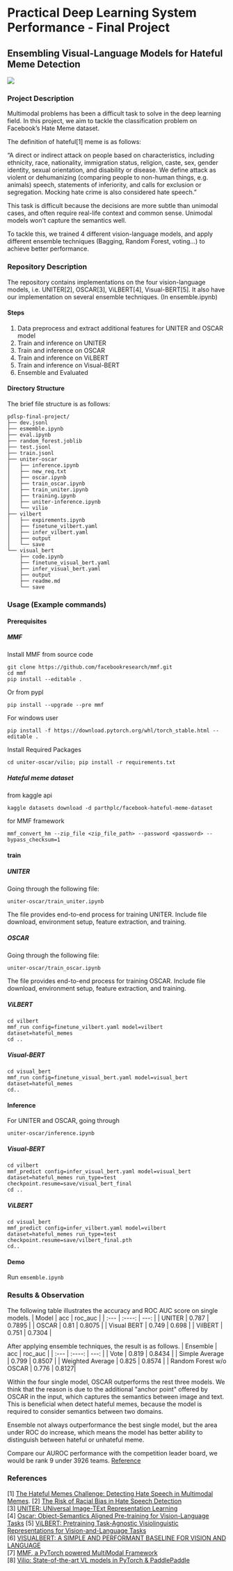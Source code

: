 # Practical Deep Learning System Performance - Final Project
## Ensembling Visual-Language Models for Hateful Meme Detection



![](https://i.imgur.com/xMbCbqS.png)

### Project Description

Multimodal problems has been a difficult task to solve in the deep learning field. In this project, we aim to tackle the classification problem on Facebook’s Hate Meme dataset.

The definition of hateful[1] meme is as follows:

“A direct or indirect attack on people based on characteristics, including ethnicity, race, nationality, immigration status, religion, caste, sex, gender identity, sexual orientation, and disability or disease. We define attack as violent or dehumanizing (comparing people to non-human things, e.g. animals) speech, statements of inferiority, and calls for exclusion or segregation. Mocking hate crime is also considered hate speech.”

This task is difficult because the decisions are more subtle than unimodal cases, and often require real-life context and common sense. Unimodal models won't capture the semantics well.

To tackle this, we trained 4 different vision-language models, and apply different ensemble techniques (Bagging, Random Forest, voting…) to achieve better performance.


### Repository Description

The repository contains implementations on the four vision-language models, i.e. UNITER[2], OSCAR[3], ViLBERT[4], Visual-BERT[5]. It also have our implementation on several ensemble techniques. (In ensemble.ipynb)

#### Steps
1. Data preprocess and extract additional features for UNITER and OSCAR model
2. Train and inference on UNITER
3. Train and inference on OSCAR
4. Train and inference on ViLBERT
5. Train and inference on Visual-BERT
6. Ensemble and Evaluated


#### Directory Structure
The brief file structure is as follows:
```
pdlsp-final-project/
├── dev.jsonl
├── esmemble.ipynb
├── eval.ipynb
├── random_forest.joblib
├── test.jsonl
├── train.jsonl
├── uniter-oscar
│   ├── inference.ipynb
│   ├── new_req.txt
│   ├── oscar.ipynb
│   ├── train_oscar.ipynb
│   ├── train_uniter.ipynb
│   ├── training.ipynb
│   ├── uniter-inference.ipynb
│   └── vilio
├── vilbert
│   ├── expirements.ipynb
│   ├── finetune_vilbert.yaml
│   ├── infer_vilbert.yaml
│   ├── output
│   └── save
└── visual_bert
    ├── code.ipynb
    ├── finetune_visual_bert.yaml
    ├── infer_visual_bert.yaml
    ├── output
    ├── readme.md
    └── save
```


### Usage (Example commands)

#### Prerequisites


##### MMF
Install MMF from source code
```
git clone https://github.com/facebookresearch/mmf.git
cd mmf
pip install --editable .
```

Or from pypl
```
pip install --upgrade --pre mmf
```

For windows user
```
pip install -f https://download.pytorch.org/whl/torch_stable.html --editable .
```

Install Required Packages
```
cd uniter-oscar/vilio; pip install -r requirements.txt
```

##### Hateful meme dataset

from kaggle api
```
kaggle datasets download -d parthplc/facebook-hateful-meme-dataset
```

for MMF framework
```
mmf_convert_hm --zip_file <zip_file_path> --password <password> --bypass_checksum=1
```


#### train

##### UNITER
Going through the following file:
```
uniter-oscar/train_uniter.ipynb
```
The file provides end-to-end process for training UNITER. Include file download, environment setup,  feature extraction, and training.

##### OSCAR
Going through the following file:
```
uniter-oscar/train_oscar.ipynb
```
The file provides end-to-end process for training OSCAR. Include file download, environment setup,  feature extraction, and training.



##### ViLBERT
```
cd vilbert
mmf_run config=finetune_vilbert.yaml model=vilbert dataset=hateful_memes
cd ..
```

##### Visual-BERT
```
cd visual_bert
mmf_run config=finetune_visual_bert.yaml model=visual_bert dataset=hateful_memes
cd..
```
 

#### Inference

For UNITER and OSCAR, going through
```
uniter-oscar/inference.ipynb
```


##### Visual-BERT
```
cd vilbert
mmf_predict config=infer_visual_bert.yaml model=visual_bert dataset=hateful_memes run_type=test checkpoint.resume=save/visual_bert_final
cd ..
```
##### ViLBERT
```
cd visual_bert
mmf_predict config=infer_vilbert.yaml model=vilbert dataset=hateful_memes run_type=test checkpoint.resume=save/vilbert_final.pth
cd..
```


#### Demo

Run `emsemble.ipynb`

### Results & Observation
The following table illustrates the accuracy and ROC AUC score on single models.
| Model      | acc | roc_auc     |
| :---        |    :----:   |          ---: |
| UNITER      | 0.787       | 0.7895   |
| OSCAR   | 0.81        | 0.8075      |
| Visual BERT   | 0.749        | 0.698     |
| VilBERT   | 0.751       | 0.7304      |

After applying ensemble techniques, the result is as follows.
| Ensemble      | acc | roc_auc     |
| :---        |    :----:   |          ---: |
| Vote      | 0.819       | 0.8434  |
| Simple Average  |    0.799    |   0.8507   |
| Weighted Average  |   0.825     | 0.8574  |
| Random Forest  w/o OSCAR  |    0.776   | 0.8127|


Within the four single model, OSCAR outperforms the rest three models. We think that the reason is due to the additional "anchor point" offered by OSCAR in the input, which captures the semantics between image and text. This is beneficial when detect hateful memes, because the model is required to consider semantics between two domains.

Ensemble not always outperformance the best single model, but the area under ROC do increase, which means the model has better ability to distinguish between hateful or unhateful meme.

Compare our AUROC performance with the competition leader board, we would be rank 9 under 3926 teams. [Reference](https://www.drivendata.org/competitions/64/hateful-memes/leaderboard/)


### References
[1] [The Hateful Memes Challenge: Detecting Hate Speech in Multimodal Memes](https://arxiv.org/pdf/2005.04790.pdf). 
[2] [The Risk of Racial Bias in Hate Speech Detection](https://aclanthology.org/P19-1163/)  
[3] [UNITER: UNiversal Image-TExt Representation Learning](https://arxiv.org/abs/1909.11740)  
[4] [Oscar: Object-Semantics Aligned Pre-training for Vision-Language Tasks](https://arxiv.org/pdf/2004.06165.pdf) 
[5] [ViLBERT: Pretraining Task-Agnostic Visiolinguistic Representations for Vision-and-Language Tasks](https://arxiv.org/pdf/1908.02265.pdf)  
[6] [VISUALBERT: A SIMPLE AND PERFORMANT BASELINE FOR VISION AND LANGUAGE](https://arxiv.org/pdf/1908.03557.pdf)  
[7] [MMF, a PyTorch powered MultiModal Framework](https://mmf.sh/)  
[8] [Vilio: State-of-the-art VL models in PyTorch & PaddlePaddle](https://github.com/Muennighoff/vilio)  
